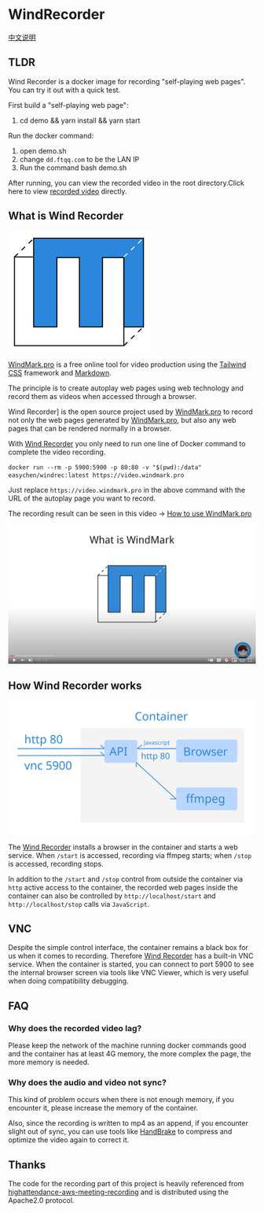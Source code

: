# WindRecorder

[中文说明](README.cn.md)

## TLDR

Wind Recorder is a docker image for recording "self-playing web pages". You can try it out with a quick test.

First build a "self-playing web page": 

1. cd demo && yarn install && yarn start

Run the docker command: 

1. open demo.sh 
2. change `dd.ftqq.com` to be the LAN IP 
3. Run the command bash demo.sh

After running, you can view the recorded video in the root directory.Click here to view [recorded video](demo.mp4) directly.

## What is Wind Recorder

![](logo.svg) 


[WindMark.pro] is a free online tool for video production using the [Tailwind CSS](https://tailwindcss.com/) framework and [Markdown](https://en.wikipedia.org/wiki/Markdown).

The principle is to create autoplay web pages using web technology and record them as videos when accessed through a browser.

Wind Recorder] is the open source project used by [WindMark.pro] to record not only the web pages generated by [WindMark.pro], but also any web pages that can be rendered normally in a browser.

With [Wind Recorder] you only need to run one line of Docker command to complete the video recording.

```docker
docker run --rm -p 5900:5900 -p 80:80 -v "$(pwd):/data" easychen/windrec:latest https://video.windmark.pro
```

Just replace `https://video.windmark.pro` in the above command with the URL of the autoplay page you want to record.

The recording result can be seen in this video → [How to use WindMark.pro ](https://youtu.be/BpJ5O4dILUg)

![](/video.us.png)


## How Wind Recorder works

![](pic1.svg)

The [Wind Recorder] installs a browser in the container and starts a web service. When `/start` is accessed, recording via ffmpeg starts; when `/stop` is accessed, recording stops.

In addition to the `/start` and `/stop` control from outside the container via `http` active access to the container, the recorded web pages inside the container can also be controlled by `http://localhost/start` and `http://localhost/stop` calls via `JavaScript`.

## VNC 

Despite the simple control interface, the container remains a black box for us when it comes to recording. Therefore [Wind Recorder] has a built-in VNC service. When the container is started, you can connect to port 5900 to see the internal browser screen via tools like VNC Viewer, which is very useful when doing compatibility debugging.

## FAQ

### Why does the recorded video lag?

Please keep the network of the machine running docker commands good and the container has at least 4G memory, the more complex the page, the more memory is needed.

### Why does the audio and video not sync?

This kind of problem occurs when there is not enough memory, if you encounter it, please increase the memory of the container.

Also, since the recording is written to mp4 as an append, if you encounter slight out of sync, you can use tools like [HandBrake](https://handbrake.fr/) to compress and optimize the video again to correct it.

## Thanks

The code for the recording part of this project is heavily referenced from [highattendance-aws-meeting-recording](https://github.com/banzai-io/highattendance-aws-meeting-recording) and is distributed using the Apache2.0 protocol.

[WindMark.pro]: https://windmark.pro
[Wind Recorder]: https://github.com/easychen/windrecorder
